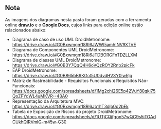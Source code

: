 Nota
----

As imagens dos diagramas nesta pasta foram geradas com a ferramenta online [**draw.io**](https://www.draw.io/) e o [**Google Docs**](https://docs.google.com), cujos links para edição online estão relacionados abaixo:

* Diagrama de caso de uso UML DroidMetronome: https://drive.draw.io/#G0Bxwmgm18RI6JWWI5amhINV9XTVE
* Diagrama de Componentes UML DroidMetronome: https://drive.draw.io/#G0Bxwmgm18RI6JTDBORGFnTDZLLXM
* Diagrama de classes UML DroidMetronome: https://drive.draw.io/#G0B3Y7QqQ4H6oVQzROY2Rnb2picFk
* EAP DroidMetronome: https://drive.draw.io/#G0B865bB9KGot5U0dvdHV3Y0lwRjg
* Matriz de Rastreabilidade - Requisitos Funcionais **x** Requisitos Não-Funcionais: https://docs.google.com/spreadsheets/d/1Mg2chI26E5p42VuY80qki75QoZFYdWL4uMKVR--43A0
* Representação da Arquitetura MVC: https://drive.draw.io/#G0Bxwmgm18RI6Jb1l1T3djb0d2bEk
* Tabela de Exposição de Riscos do projeto DroidMetronome: https://docs.google.com/spreadsheets/d/1UTjCQjfgon57wQC9s5iTOAdCUkhQIRVmIG-m45w-G30
